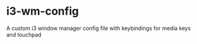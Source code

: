 # i3-wm-config

A custom i3 window manager config file with keybindings for media keys and touchpad
